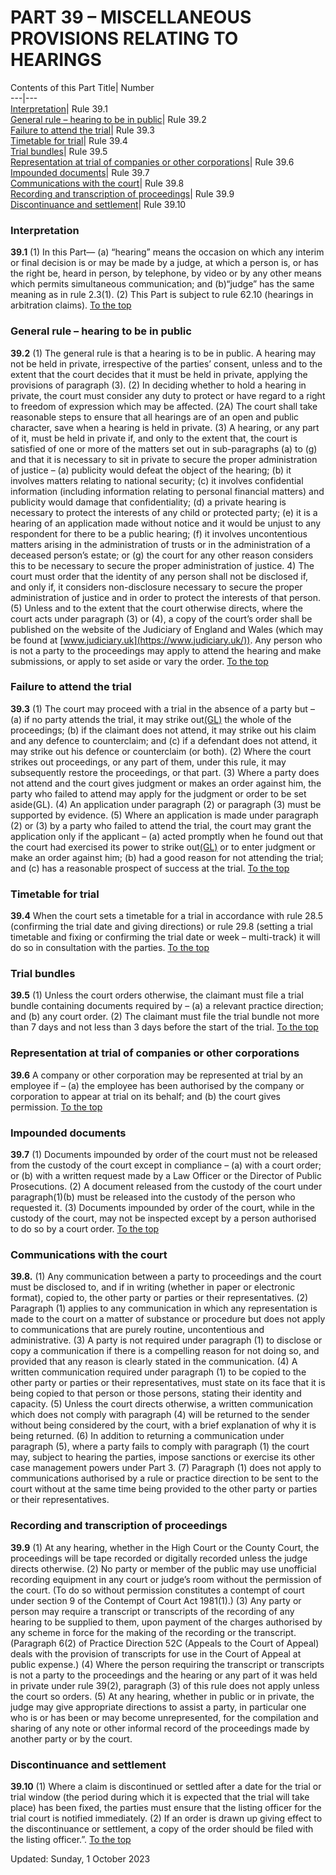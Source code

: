 # PART 39 – MISCELLANEOUS PROVISIONS RELATING TO HEARINGS
Contents of this Part
Title| Number  
---|---  
[Interpretation](https://www.justice.gov.uk/courts/procedure-rules/civil/rules/part39#39.1)| Rule 39.1  
[General rule – hearing to be in public](https://www.justice.gov.uk/courts/procedure-rules/civil/rules/part39#39.2)| Rule 39.2  
[Failure to attend the trial](https://www.justice.gov.uk/courts/procedure-rules/civil/rules/part39#39.3)| Rule 39.3  
[Timetable for trial](https://www.justice.gov.uk/courts/procedure-rules/civil/rules/part39#39.4)| Rule 39.4  
[Trial bundles](https://www.justice.gov.uk/courts/procedure-rules/civil/rules/part39#39.5)| Rule 39.5  
[Representation at trial of companies or other corporations](https://www.justice.gov.uk/courts/procedure-rules/civil/rules/part39#39.6)| Rule 39.6  
[Impounded documents](https://www.justice.gov.uk/courts/procedure-rules/civil/rules/part39#39.7)| Rule 39.7  
[Communications with the court](https://www.justice.gov.uk/courts/procedure-rules/civil/rules/part39#com)| Rule 39.8  
[Recording and transcription of proceedings](https://www.justice.gov.uk/courts/procedure-rules/civil/rules/part39#rec)| Rule 39.9  
[Discontinuance and settlement](https://www.justice.gov.uk/courts/procedure-rules/civil/rules/part39#dis)| Rule 39.10  
### Interpretation

**39.1**
(1) In this Part—
(a) “hearing” means the occasion on which any interim or final decision is or may be made by a judge, at which a person is, or has the right be, heard in person, by telephone, by video or by any other means which permits simultaneous communication; and
(b)“judge” has the same meaning as in rule 2.3(1).
(2) This Part is subject to rule 62.10 (hearings in arbitration claims).
[To the top](https://www.justice.gov.uk/courts/procedure-rules/civil/rules/part39#top)
### General rule – hearing to be in public

**39.2**
(1) The general rule is that a hearing is to be in public. A hearing may not be held in private, irrespective of the parties’ consent, unless and to the extent that the court decides that it must be held in private, applying the provisions of paragraph (3).
(2) In deciding whether to hold a hearing in private, the court must consider any duty to protect or have regard to a right to freedom of expression which may be affected.
(2A) The court shall take reasonable steps to ensure that all hearings are of an open and public character, save when a hearing is held in private.
(3) A hearing, or any part of it, must be held in private if, and only to the extent that, the court is satisfied of one or more of the matters set out in sub-paragraphs (a) to (g) and that it is necessary to sit in private to secure the proper administration of justice –
(a) publicity would defeat the object of the hearing;
(b) it involves matters relating to national security;
(c) it involves confidential information (including information relating to personal financial matters) and publicity would damage that confidentiality;
(d) a private hearing is necessary to protect the interests of any child or protected party;
(e) it is a hearing of an application made without notice and it would be unjust to any respondent for there to be a public hearing;
(f) it involves uncontentious matters arising in the administration of trusts or in the administration of a deceased person’s estate; or
(g) the court for any other reason considers this to be necessary to secure the proper administration of justice.
4) The court must order that the identity of any person shall not be disclosed if, and only if, it considers non-disclosure necessary to secure the proper administration of justice and in order to protect the interests of that person.
(5) Unless and to the extent that the court otherwise directs, where the court acts under paragraph (3) or (4), a copy of the court’s order shall be published on the website of the Judiciary of England and Wales (which may be found at [www.judiciary.uk](https://www.judiciary.uk/)). Any person who is not a party to the proceedings may apply to attend the hearing and make submissions, or apply to set aside or vary the order.
[To the top](https://www.justice.gov.uk/courts/procedure-rules/civil/rules/part39#top)
### Failure to attend the trial

**39.3**
(1) The court may proceed with a trial in the absence of a party but –
(a) if no party attends the trial, it may strike out[(GL)](https://www.justice.gov.uk/courts/procedure-rules/civil/glossary) the whole of the proceedings;
(b) if the claimant does not attend, it may strike out his claim and any defence to counterclaim; and
(c) if a defendant does not attend, it may strike out his defence or counterclaim (or both).
(2) Where the court strikes out proceedings, or any part of them, under this rule, it may subsequently restore the proceedings, or that part.
(3) Where a party does not attend and the court gives judgment or makes an order against him, the party who failed to attend may apply for the judgment or order to be set aside(GL).
(4) An application under paragraph (2) or paragraph (3) must be supported by evidence.
(5) Where an application is made under paragraph (2) or (3) by a party who failed to attend the trial, the court may grant the application only if the applicant –
(a) acted promptly when he found out that the court had exercised its power to strike out[(GL)](https://www.justice.gov.uk/courts/procedure-rules/civil/glossary) or to enter judgment or make an order against him;
(b) had a good reason for not attending the trial; and
(c) has a reasonable prospect of success at the trial.
[To the top](https://www.justice.gov.uk/courts/procedure-rules/civil/rules/part39#top)
### Timetable for trial

**39.4** When the court sets a timetable for a trial in accordance with rule 28.5 (confirming the trial date and giving directions) or rule 29.8 (setting a trial timetable and fixing or confirming the trial date or week – multi-track) it will do so in consultation with the parties.
[To the top](https://www.justice.gov.uk/courts/procedure-rules/civil/rules/part39#top)
### Trial bundles

**39.5**
(1) Unless the court orders otherwise, the claimant must file a trial bundle containing documents required by –
(a) a relevant practice direction; and
(b) any court order.
(2) The claimant must file the trial bundle not more than 7 days and not less than 3 days before the start of the trial.
[To the top](https://www.justice.gov.uk/courts/procedure-rules/civil/rules/part39#top)
### Representation at trial of companies or other corporations

**39.6** A company or other corporation may be represented at trial by an employee if –
(a) the employee has been authorised by the company or corporation to appear at trial on its behalf; and
(b) the court gives permission.
[To the top](https://www.justice.gov.uk/courts/procedure-rules/civil/rules/part39#top)
### Impounded documents

**39.7**
(1) Documents impounded by order of the court must not be released from the custody of the court except in compliance –
(a) with a court order; or
(b) with a written request made by a Law Officer or the Director of Public Prosecutions.
(2) A document released from the custody of the court under paragraph(1)(b) must be released into the custody of the person who requested it.
(3) Documents impounded by order of the court, while in the custody of the court, may not be inspected except by a person authorised to do so by a court order.
[To the top](https://www.justice.gov.uk/courts/procedure-rules/civil/rules/part39#top)
### Communications with the court

**39.8.**
(1) Any communication between a party to proceedings and the court must be disclosed to, and if in writing (whether in paper or electronic format), copied to, the other party or parties or their representatives.
(2) Paragraph (1) applies to any communication in which any representation is made to the court on a matter of substance or procedure but does not apply to communications that are purely routine, uncontentious and administrative.
(3) A party is not required under paragraph (1) to disclose or copy a communication if there is a compelling reason for not doing so, and provided that any reason is clearly stated in the communication.
(4) A written communication required under paragraph (1) to be copied to the other party or parties or their representatives, must state on its face that it is being copied to that person or those persons, stating their identity and capacity.
(5) Unless the court directs otherwise, a written communication which does not comply with paragraph (4) will be returned to the sender without being considered by the court, with a brief explanation of why it is being returned.
(6) In addition to returning a communication under paragraph (5), where a party fails to comply with paragraph (1) the court may, subject to hearing the parties, impose sanctions or exercise its other case management powers under Part 3.
(7) Paragraph (1) does not apply to communications authorised by a rule or practice direction to be sent to the court without at the same time being provided to the other party or parties or their representatives.
### Recording and transcription of proceedings

**39.9**
(1) At any hearing, whether in the High Court or the County Court, the proceedings will be tape recorded or digitally recorded unless the judge directs otherwise.
(2) No party or member of the public may use unofficial recording equipment in any court or judge’s room without the permission of the court. (To do so without permission constitutes a contempt of court under section 9 of the Contempt of Court Act 1981(1).)
(3) Any party or person may require a transcript or transcripts of the recording of any hearing to be supplied to them, upon payment of the charges authorised by any scheme in force for the making of the recording or the transcript.
(Paragraph 6(2) of Practice Direction 52C (Appeals to the Court of Appeal) deals with the provision of transcripts for use in the Court of Appeal at public expense.)
(4) Where the person requiring the transcript or transcripts is not a party to the proceedings and the hearing or any part of it was held in private under rule 39(2), paragraph (3) of this rule does not apply unless the court so orders.
(5) At any hearing, whether in public or in private, the judge may give appropriate directions to assist a party, in particular one who is or has been or may become unrepresented, for the compilation and sharing of any note or other informal record of the proceedings made by another party or by the court.
### Discontinuance and settlement

**39.10**
(1) Where a claim is discontinued or settled after a date for the trial or trial window (the period during which it is expected that the trial will take place) has been fixed, the parties must ensure that the listing officer for the trial court is notified immediately.
(2) If an order is drawn up giving effect to the discontinuance or settlement, a copy of the order should be filed with the listing officer.”.
[To the top](https://www.justice.gov.uk/courts/procedure-rules/civil/rules/part39#top)

Updated: Sunday, 1 October 2023
